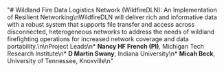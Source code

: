 "# Wildland Fire Data Logistics Network (WildfireDLN): An Implementation of Resilient Networking\nWildfireDLN will deliver rich and informative data with a robust system that supports file transfer and access across disconnected, heterogeneous networks to address the needs of wildland firefighting operations for increased network coverage and data portability.\n\nProject Leads\n* __Nancy HF French (PI)__, Michigan Tech Research Institute\n* __D Martin Swany__, Indiana University\n* __Micah Beck__, University of Tennessee, Knoxville\n"